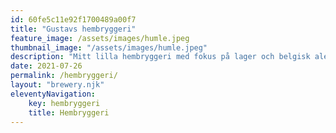 ```yaml
---
id: 60fe5c11e92f1700489a00f7
title: "Gustavs hembryggeri"
feature_image: /assets/images/humle.jpeg
thumbnail_image: "/assets/images/humle.jpeg"
description: "Mitt lilla hembryggeri med fokus på lager och belgisk ale."
date: 2021-07-26
permalink: /hembryggeri/
layout: "brewery.njk"
eleventyNavigation:
    key: hembryggeri
    title: Hembryggeri
---
```

